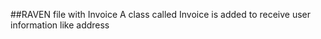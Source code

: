 ##RAVEN file with Invoice
A class called Invoice is added to receive user information like address 

